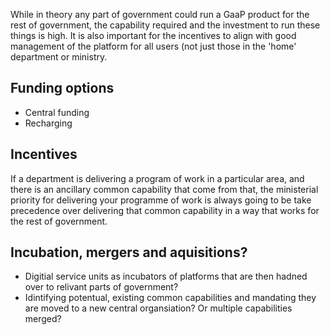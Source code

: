 <!-- TITLE: Governence, operations and funding -->
<!-- SUBTITLE: A quick summary of Governence -->

While in theory any part of government could run a GaaP product for the rest of government, the capability required and the investment to run these things is high. It is also important for the incentives to align with good management of the platform for all users (not just those in the 'home' department or ministry.

## Funding options

* Central funding
* Recharging

## Incentives

If a department is delivering a program of work in a particular area, and there is an ancillary common capability that come from that, the ministerial priority for delivering your programme of work is always going to be take precedence over delivering that common capability in a way that works for the rest of government.

## Incubation, mergers and aquisitions?

* Digitial service units as incubators of platforms that are then hadned over to relivant parts of government?
* Idintifying potentual, existing common capabilities and mandating they are moved to a new central organsiation? Or multiple capabilities merged?
